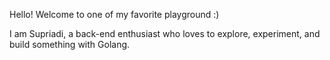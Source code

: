 Hello! Welcome to one of my favorite playground :)

I am Supriadi, a back-end enthusiast who loves to explore, experiment, and build something with Golang.
